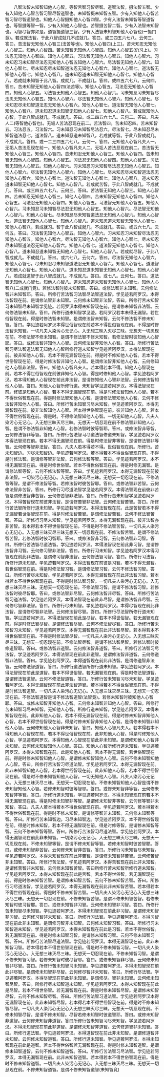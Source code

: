 <!-- { "loadSidebar": true } -->
　　八智法智未知智知他人心智。等智苦智习智尽智。道智法智。摄法智五智。少有入知他人心智苦智习智尽智道智也。未知智摄未知智五智。少有入知他人心智苦智习智尽智道智也。知他人心智摄知他人心智四智。少有入法智未知智等智道智也。等智摄等智一智。少有入知他人心智也。苦智摄苦智二智。少有入法智未知智也。习智尽智亦如是。道智摄道智三智。少有入法智未知智知他人心智也(一摄门竟)。若成就法智。于此八智成就几不成就几。答曰。或三四五六七八。云何三。答曰。苦法智无知他人心智三(法苦等也)。知他人心智四(上三)。苦未知忍无知他人心智三。知他人心智四。苦未知智无知他人心智四。知他人心智五(仍习上)。习法忍无知他人心智四。知他人心智五。习法智无知他人心智五。知他人心智六。习未知忍习未知智尽法忍无知他人心智五知他人心智六。尽法智无知他人心智六。知他人心智七。尽未知忍尽未知智道法忍无知他人心智六。知他人心智七。道法智无知他人心智七。知他人心智八。道未知忍道未知智无知他人心智七。知他人心智八。若成就未知智于此八智。成就几。不成就几。答曰。或四五六七八。云何四。答曰。苦未知智无知他人心智四(法苦等)。知他人心智五。习法忍无知他人心智四。知他人心智五。习法智无知他人心智五。知他人心智六。习未知忍习未知智尽法忍无知他人心智五。知他人心智六。尽法智无知他人心智六。知他人心智七。尽未知忍尽未知智道法忍无知他人心智六。知他人心智七。道法智无知他人心智七。知他人心智八。道未知忍道未知智无知他人心智七。知他人心智八。若成就知他人心智。于此八智成就几。不成就几。答曰。或二四五六七八。云何二。答曰。凡夫人二(等智他心智也)。无垢人苦法忍现在前二。苦法智四。苦未知忍四。苦未知智五。习法忍五。习法智六。习未知忍习未知智尽法忍六。尽法智七。尽未知忍尽未知智道法忍七。道法智八。道未知忍道未知智八。若成就等智。于此八智成就几。不成就几。答曰。或一二三四五六七八。云何一。答曰。无知他人心智凡夫人一。无垢人苦法忍现在前一。知他人心智凡夫人二。无垢人苦法忍现在前二。苦法智无知他人心智三。知他人心智四。苦未知忍无知他人心智三。知他人心智四。苦未知智无知他人心智四。知他人心智五。习法忍无知他人心智四。知他人心智五。习法智无知他人心智五。知他人心智六。习未知忍习未知智尽法忍无知他人心智五。知他人心智六。尽法智无知他人心智六。知他人心智七。尽未知忍尽未知智道法忍无知他人心智六。知他人心智七。道法智无知他人心智七。知他人心智八。道未知忍道未知智无知他人心智七。知他人心智八。若成就苦智。于此八智成就几。不成就几。答曰。或三四五六七八。云何三。答曰。苦法智无知他人心智三。知他人心智四。苦未知忍无知他人心智三。知他人心智四。苦未知智无知他人心智四。知他人心智五。习法忍无知他人心智四。知他人心智五。习法智无知他人心智五。知他人心智六。习未知忍习未知智尽法忍无知他人心智五。知他人心智六。尽法智无知他人心智六。知他人心智七。尽未知忍尽未知智道法忍无知他人心智六。知他人心智七。道法智无知他人心智七。知他人心智八。道未知忍道未知智无知他人心智七。知他人心智八。若成就习。智于此八智成就几。不成就几。答曰。或五六七八。云何五。答曰。习法智无知他人心智五。知他人心智六。习未知忍习未知智尽法忍无知他人心智五。知他人心智六。尽法智无知他人心智六。知他人心智七。尽未知忍尽未知智道法忍无知他人心智六。知他人心智七。道法智无知他人心智七。知他人心智八。道未知忍道未知智无知他人心智七。知他人心智八。若成就尽智。于此八智成就几。不成就几。答曰。或六七八。云何六。答曰。尽法智无知他人心智六。知他人心智七。尽未知忍尽未知智道法忍无知他人心智六。知他人心智七。道法智无知他人心智七。知他人心智八。道未知忍道未知智无知他人心智七。知他人心智八。若成就道智于此八智成就几。不成就几。答曰。或七八。云何七。答曰。道法智无知他人心智七。知他人心智八。道未知忍道未知智无知他人心智七。知他人心智八(二成就门竟)。若修法智时彼未知智耶。答曰。或修法智非未知智。云何修法智非未知智耶。答曰。所修行苦法智习法智尽法智道法智。学见迹若阿罗汉。本得法智现在前。是谓修法智非未知智。云何修未知智非法智。答曰。所修行苦未知智习未知智尽未知智学见迹。若阿罗汉本得未知智现在前。是谓修未知智非法智。云何修法智未知智。答曰。所修行道未知智学见迹。若阿罗汉若本未得无漏智。若世俗智现在前。得是时修法智未知智。是谓修法智未知智。云何不修法智不修未知智。答曰。学见迹若阿罗汉本得世俗智现在前若本不得世俗智现在前。不得是时修法智未知智。一切凡夫人染污心无记心。入无想三昧入灭尽三昧。无想天一切忍现在前。不修法智不修未知智。是谓不修法智不修未知智。若修法智时彼知他人心智耶。答曰。或修法智非知他人心智。云何修法智非知他人心智。答曰。所修行苦法智习尽法智道法智无知他人心智所修行道未知智学见迹若阿罗汉。本得法智现在前。彼非知他人心智。若本不得无漏智现在前。得是时不修知他人心智。若本不得世俗智现在前。得是时修法智非知他人心智。是谓修法智非知他人心智。云何修知他人心智非法智。答曰。知他人心智凡夫人。若本得若本不得。知他人心智现在前。若本不得世俗智现在前彼非知他人心智。得是时修知他人心智。学见迹若阿罗汉。若本得知他人心智现在前此非法智。是谓修知他人心智非法智。云何修法智知他人心智。答曰。知他人心智所修行道。未知智学见迹若阿罗汉。本得法智现在前。修彼是知他人心智。若本不得无漏智现在前。得是时修法智知他人心智。若本不得世俗智现在前。得是时修法智知他人心智。是谓修法智知他人心智。云何不修法智非知他人心智。答曰。所修行苦未知智习尽未知智。学见迹若阿罗汉。本得无漏智现在前。彼非法智知他人心智。若本得世俗智现在前。彼非知他人心智。若本不得世俗智现在前。得是时。不得修法智知他人心智。一切无知他人心智。凡夫人染污心无记心。入无想三昧灭尽三昧。无想天一切忍现在前不修法智非知他人心智。是谓不修法智非知他人心智。若修法智时彼等智耶。答曰。或修法智非等智。云何修法智非等智。答曰。所修行苦法智习尽道法智修道未知智。学见迹若阿罗汉本得法智现在前。若本不得无漏智现在前。得是时修法智非等智。是谓修法智非等智。云何修等智非法智。答曰。凡夫人若本得若不得。世俗智现在前。所修行。苦未知智边。习尽未知智边。学见迹若阿罗汉。若本得若本不得世俗智现在前。不得是时修法智。是谓修等智非法智。云何修法智等智。答曰。学见迹若阿罗汉。本不得无漏智现在前。得是时修世俗智。若本不得世俗智现在前。得是时修无漏智。是谓修法智等智。云何不修法智等智。答曰。学见迹若阿罗汉。本得无漏智现在前彼非法智。一切染污心无记心。入无想三昧灭尽三昧。无想天一切忍现在前。不修法智等智。是谓不修法智等智。若修法智时彼苦智耶。答曰。或修法智非苦智。云何修法智非苦智。答曰。所修行习尽道法智学见迹若阿罗汉。本得法智现在前彼非苦智是谓修法智非苦智。云何修苦智非法智。答曰。所修行苦未知智学见迹若阿罗汉。本得苦智现在前彼非法智。是谓修苦智非法智。云何修法智苦智。答曰。所修行苦法智所修行道未知智。学见迹若阿罗汉。本得法智现在前。此是苦智若本不得无漏智若世俗智现在前。得是时修法智苦智。是谓修法智苦智。云何不修法智苦智。答曰。所修行习尽未知智。学见迹若阿罗汉。本得无漏智现在前。彼非法智亦非苦智。若本得若本不得世俗智现在前。不得是时不修法智苦智。一切凡夫人染污心无记心。入无想三昧灭尽三昧无想天一切忍现在前。不修法智苦智。是谓不修法智苦智。若修法智时彼习智耶。答曰。或修法智非习智。云何修法智非习智。答曰。所修行苦法智尽道法智。学见迹若阿罗汉。本得法智现在前此非习智。是谓修法智非习智。云何修习智非法智。答曰。所修行习未知智。学见迹若阿罗汉本得习智现在前此非法智。是谓修习智非法智。云何修法智习智。答曰。所修行习法智。所修行道未知智。学见迹若阿罗汉。本得法智现在前彼是习智。若本不得无漏智。若世俗智现在前。得是时修法智习智。是谓修法智习智。云何不修法智习智。答曰。所修行苦尽未知智。学见迹若阿罗汉。本得无漏智现在前此非法智习智。若本得若本不得世俗智现在前。不得是时修法智习智。一切凡夫人染污心无记心。入无想三昧灭尽三昧。无想天一切忍现在前。不修法智习智。是谓不修法智习智。若修法智时彼尽智耶。答曰。或修法智非尽智。云何修法智非尽智。答曰。所修行苦法智习道法智。学见迹若阿罗汉。本得法智现在前此非尽智。是谓修法智非尽智。云何修尽智非法智。答曰。所修行尽未知智。学见迹若阿罗汉。本得尽智现在前此非法智。是谓修尽智非法智。云何修法智尽智。答曰。所修行尽法智所修行道未知智。学见迹若阿罗汉。本得法智现在前此是尽智。若本不得世俗智。若无漏智现在前。得是时修法智尽智。是谓修法智尽智。云何不修法智尽智。答曰。所修行苦未知智习未知智。学见迹若阿罗汉。本得无漏智现在前此非法智尽智。若本得若本不得世俗智现在前。不得是时修法智尽智。一切凡夫人染污心无记心。入无想三昧灭尽三昧。无想天一切忍现在前。不修法智尽智。是谓不修法智尽智。若修法智时彼修道智耶。答曰。或修法智非道智。云何修法智非道智。答曰。所修行苦法智习尽法智。学见迹若阿罗汉。本得法智现在前此非道智。是谓修法智非道智。云何修道智非法智。答曰。学见迹若阿罗汉。本得道智现在前此非法智。是谓修道智非法智。云何修法智道智。答曰。所修行道法智所修行道未知智。学见迹若阿罗汉。本得法智现在前此是道智。若本不得世俗智。若无漏智现在前。得是时修法智道智。是谓修法智道智。云何不修法智道智。答曰。所修行苦未知智习尽未知智。学见迹若阿罗汉。本得无漏智现在前此非法智道智。若本得若本不得世俗智现在前。不得是时修法智道智。一切凡夫人染污心无记心。入无想三昧灭尽三昧。无想天一切忍现在前。不修法智道智是谓不修法智道智(法智竟)。若修未知智时彼知他人心智耶。答曰。或修未知智非知他人心智。云何修未知智非知他人心智。答曰。所修行苦未知智习尽未知智。无知他人心智。所修行道未知智。学见迹若阿罗汉。本得未知智现在前。此非知他人心智。若本不得无漏智现在前。得是时修未知智非知他人心智。若本不得世俗智现在前。得是时修未知智非知他人心智。是谓修未知智非知他人心智。云何修知他人心智非未知智。答曰。知他人心智凡夫人。若本得若本不得知他人心智现在前。若本不得世俗智现在前。此非知他人心智。得是时修知他人心智。学见迹若阿罗汉。本得知他人心智现在前此非未知智。是谓修知他人心智非未知智。云何修未知智知他人心智。答曰。知他人心智所修行道未知智。学见迹若阿罗汉。本得未知智现在前。此是知他人心智。若本不得无漏智。若世俗智现在前。得是时修未知智知他人心智。是谓修未知智知他人心智。云何不修未知智知他人心智。答曰。所修行苦法智习尽道法智。学见迹若阿罗汉。本得无漏智现在前。此非未知智知他人心智。若本得世俗智现在前。此非知他人心智。若本不得世俗智现在前。得是时不修未知智知他人心智。一切无知他人心智。凡夫人染污心无记心。入无想三昧灭尽三昧。无想天一切忍现在前。不修未知智知他人心智是谓不修未知智知他人心智。若修未知智时彼等智耶。答曰。或修未知智非等智。云何修未知智非等智。答曰。所修行道未知智。学见迹若阿罗汉。本得未知智现在前若本不得无漏智现在前。得是时修未知智非等智。是谓修未知智非等智。云何修等智非未知智。答曰。凡夫人若本得若本不得世俗智现在前。学见迹若阿罗汉。若本得若本不得世俗智现在前。得是时不修未知智。是谓修等智非未知智。云何修未知智等智。答曰。所修行苦未知智边。习尽未知智边。学见迹若阿罗汉。本不得世俗智现在前。得是时修未知智。若本不得无漏智现在前。得是时修等智。是谓修未知智等智。云何不修未知智等智。答曰。所修行苦法智习尽道法智。学见迹若阿罗汉。本得无漏智现在前此非未知智。一切染污心无记心。入无想三昧灭尽三昧。无想天一切忍现在前。不修未知智等智。是谓不修未知智等智。若修未知智时彼苦智耶。答曰。或修未知智非苦智。云何修未知智非苦智。答曰。所修行习未知智尽未知智。学见迹若阿罗汉。本得未知智现在前此非苦智。是谓修未知智非苦智。云何修苦智非未知智。答曰。所修行苦法智。学见迹若阿罗汉。本得苦智现在前此非未知智。是谓修苦智非未知智。云何修未知智苦智。答曰所修行苦未知智所修行道未知智。学见迹若阿罗汉。本得未知智现在前此是苦智。若本不得世俗智。若无漏智现在前。得是时修未知智苦智。是谓修未知智苦智。云何不修未知智苦智。答曰。所修行习尽道法智。学见迹若阿罗汉。本得无漏智现在前此非未知智苦智。若本得若本不得世俗智现在前。得是时不修未知智苦智。一切凡夫人染污心无记心入无想三昧灭尽三昧。无想天一切忍现在前。不修未知智苦智。是谓不修未知智苦智。若修未知智时彼习智耶。答曰。或修未知智非习智。云何修未知智非习智。答曰。所修行苦未知智尽未知智。学见迹若阿罗汉。本得未知智现在前此非习智。是谓修未知智非习智。云何修习智非未知智。答曰。所修行习法智。学见迹若阿罗汉。本得习智现在前此非未知智。是谓修习智非未知智。云何修未知智习智。答曰。所修行习未知智道未知智。学见迹若阿罗汉。本得未知智现在前此是习智。若本不得世俗智。若无漏智现在前。得是时修未知智习智。是谓修未知智习智。云何不修未知智习智。答曰。所修行苦法智尽道法智。学见迹若阿罗汉。本得无漏智现在前。此非未知智习智。若本得若本不得世俗智现在前。得是时不修未知智习智。一切凡夫人染污心无记心。入无想三昧灭尽三昧。无想天一切忍现在前。不修未知智习智。是谓不修未知智习智。若修未知智时彼尽智耶。答曰。或修未知智非尽智。云何修未知智非尽智。答曰。所修行苦未知智习未知智。学见迹若阿罗汉。本得未知智现在前此非尽智。是谓修未知智非尽智。云何修尽智非未知智。答曰。所修行尽法智。学见迹若阿罗汉。本得尽智现在前此非未知智。是谓修尽。智非未知智。云何修未知智尽智。答曰。所修行尽未知智道未知智。学见迹若阿罗汉。本得未知智现在前此是尽智。若本不得世俗智。若无漏智现在前。得是时修未知智尽智。是谓修未知智尽智。云何不修未知智尽智。答曰。所修行苦法智习道法智。学见迹若阿罗汉本得无漏智现在前。此非未知智尽智。若本得若本不得世俗智现在前。得是时不修未知智尽智。一切凡夫人染污心无记心入无想三昧灭尽三昧。无想天一切忍现在前。不修未知智尽智。是谓不修未知智。尽智若修未知智时彼道智耶。答曰。或修未知智非道智。云何修未知智非道智。答曰所修行苦未知智习尽未知智。学见迹若阿罗汉。本得未知智现在前此非道智。是谓修未知智非道智。云何修道智非未知智。答曰。所修行道法智。学见迹若阿罗汉。本得道智现在前此非未知智。是谓修道智非未知智。云何修未知智道智。答曰。所修行道未知智。学见迹若阿罗汉。本得未知智现在前此是道智。若本不得世俗智若无漏智现在前。得是时修未知智道智。是谓修未知智道智。云何不修未知智道智。答曰。所修行苦法智习尽法智。学见迹若阿罗汉。本得无漏智现在前。此非未知智道智。若本得若本不得世俗智现在前。得是时不修未知智道智。一切凡夫人染污心无记心。入无想三昧灭尽三昧。无想天一切忍现在前。不修未知智道智。是谓不修未知智道智(未知智竟)
